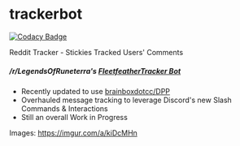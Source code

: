 # trackerbot 

[![Codacy Badge](https://app.codacy.com/project/badge/Grade/17d7b5b0411c4f42bd58489eb4610f6c)](https://www.codacy.com/gh/whytro/trackerbot/dashboard?utm_source=github.com&amp;utm_medium=referral&amp;utm_content=whytro/trackerbot&amp;utm_campaign=Badge_Grade)

Reddit Tracker - Stickies Tracked Users' Comments

##### /r/LegendsOfRuneterra's [FleetfeatherTracker Bot](https://www.reddit.com/u/fleetfeathertracker)

 - Recently updated to use [brainboxdotcc/DPP](https://github.com/brainboxdotcc/DPP)
 - Overhauled message tracking to leverage Discord's new Slash Commands & Interactions
 - Still an overall Work in Progress

Images: https://imgur.com/a/kiDcMHn
